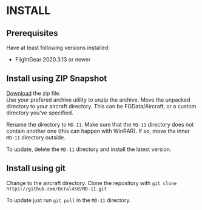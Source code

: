 # INSTALL
## Prerequisites
Have at least following versions installed:
* FlightGear 2020.3.13 or newer

## Install using ZIP Snapshot
[Download](https://github.com/Octal450/MD-11/archive/master.zip) the zip file.  
Use your prefered archive utility to unzip the archive.
Move the unpacked directory to your aircraft directory. This can be FGData/Aircraft, or a custom directory you've specified.

Rename the directory to `MD-11`.
Make sure that the `MD-11` directory does not contain another one (this can happen with WinRAR). If so, move the inner `MD-11` directory outside.

To update, delete the `MD-11` directory and install the latest version.

## Install using git
Change to the aircraft directory.
Clone the repository with `git clone https://github.com/Octal450/MD-11.git`

To update just run `git pull` in the `MD-11` directory.
